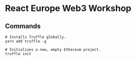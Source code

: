 # React Europe Web3 Workshop

## Commands
```shell
# Installs Truffle globally.
yarn add truffle -g

# Initializes a new, empty Ethereum project.
truffle init
```
